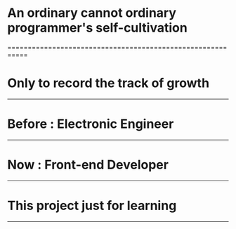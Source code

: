 # An ordinary cannot ordinary programmer's self-cultivation
===========================================================
# Only to record the track of growth
-------
# Before : Electronic Engineer
-------
# Now : Front-end Developer 
-------
# This project just for learning
-------
